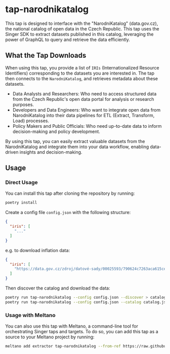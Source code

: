 # tap-narodnikatalog

This tap is designed to interface with the "NarodniKatalog" (data.gov.cz), the national catalog of open data
in the Czech Republic. This tap uses the Singer SDK to extract datasets published in this catalog,
leveraging the power of GraphQL to query and retrieve the data efficiently.

## What the Tap Downloads

When using this tap, you provide a list of `IRIs` (Internationalized Resource Identifiers) corresponding
to the datasets you are interested in. The tap then connects to the `NarodniKatalog`,
and retrieves metadata about these datasets.

- Data Analysts and Researchers: Who need to access structured data from the Czech Republic's open data portal
for analysis or research purposes.
- Developers and Data Engineers: Who want to integrate open data from NarodniKatalog into their data pipelines
for ETL (Extract, Transform, Load) processes.
- Policy Makers and Public Officials: Who need up-to-date data to inform decision-making and policy development.

By using this tap, you can easily extract valuable datasets from the NarodniKatalog and integrate them into your
data workflow, enabling data-driven insights and decision-making.

## Usage

### Direct Usage

You can install this tap after cloning the repository by running:

```bash
poetry install
```

Create a config file `config.json` with the following structure:

```json
{
  "iris": [
    "..."
  ]
}
```

e.g. to download inflation data:

```json
{
  "iris": [
    "https://data.gov.cz/zdroj/datové-sady/00025593/790624c7263aca615ce9ddd24e7db464"
  ]
}
```

Then discover the catalog and download the data:

```bash
poetry run tap-narodnikatalog --config config.json --discover > catalog.json
poetry run tap-narodnikatalog --config config.json --catalog catalog.json
```

### Usage with Meltano

You can also use this tap with Meltano, a command-line tool for orchestrating Singer taps and targets.
To do so, you can add this tap as a source to your Meltano project by running:

```bash
meltano add extractor tap-narodnikatalog --from-ref https://raw.githubusercontent.com/tomasvotava/tap-narodnikatalog/master/tap-narodnikatalog.yml
```
